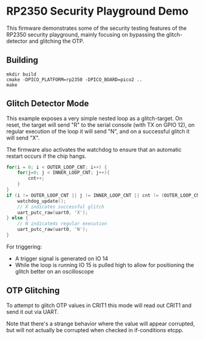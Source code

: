 # RP2350 Security Playground Demo


This firmware demonstrates some of the security testing features of the RP2350 security playground, mainly focusing on bypassing the glitch-detector and glitching the OTP.

## Building

```
mkdir build
cmake -DPICO_PLATFORM=rp2350 -DPICO_BOARD=pico2 ..
make
```

## Glitch Detector Mode

This example exposes a very simple nested loop as a glitch-target. On reset, the target will send "R" to the serial console (with TX on GPIO 12), on regular execution of the loop it will send "N", and on a successful glitch it will send "X".

The firmware also activates the watchdog to ensure that an automatic restart occurs if the chip hangs.

```c
for(i = 0; i < OUTER_LOOP_CNT; i++) {
    for(j=0; j < INNER_LOOP_CNT; j++){
        cnt++;
    }
}
if (i != OUTER_LOOP_CNT || j != INNER_LOOP_CNT || cnt != (OUTER_LOOP_CNT * INNER_LOOP_CNT)  ) {
    watchdog_update();
    // X indicates successful glitch
    uart_putc_raw(uart0, 'X');
} else {
    // N indicate4s regular execution
    uart_putc_raw(uart0, 'N');
}
```

For triggering:
- A trigger signal is generated on IO 14
- While the loop is running IO 15 is pulled high to allow for positioning the glitch better on an oscilloscope

## OTP Glitching

To attempt to glitch OTP values in CRIT1 this mode will read out CRIT1 and send it out via UART.

Note that there's a strange behavior where the value will appear corrupted, but will not actually be corrupted when checked in if-conditions etcpp.